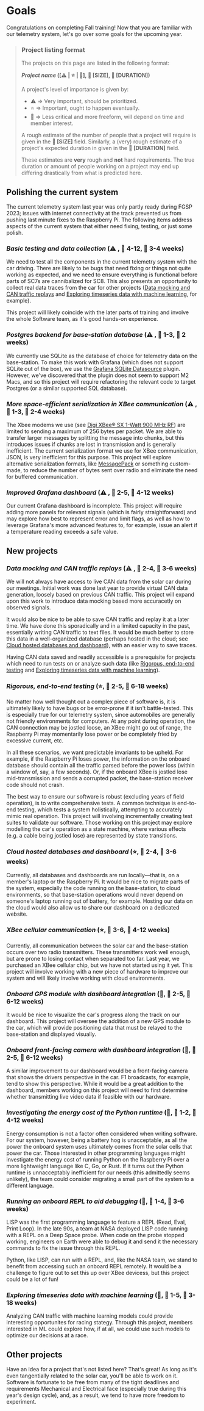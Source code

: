 # Goals

Congratulations on completing Fall training! Now that you are familiar
with our telemetry system, let's go over some goals for the upcoming year.

> ### Project listing format
>
> The projects on this page are listed in the following format:
>
> __*Project name* ([⚠️  | ⭐️ | 🌱], 👥 [SIZE], 📅 [DURATION])__
> 
> A project's level of importance is given by:
> * ⚠️  ⇒  Very important, should be prioritized.
> * ⭐️ ⇒  Important, ought to  happen eventually.
> * 🌱 ⇒  Less critical and more freeform, will depend on time and member interest.
>
> A rough estimate of the number of people that a project will require is given
> in the __👥 [SIZE]__ field. Similarly, a (very) rough estimate of a project's
> expected duration in given in the __📅 [DURATION]__ field.
>
> These estimates are __very__ rough and __not__ hard requirements. The true duration or
> amount of people working on a project may end up differing drastically from what
> is predicted here.

## Polishing the current system

The current telemetry system last year was only partly ready during
FGSP 2023; issues with internet connectivity at the track prevented
us from pushing last minute fixes to the Raspberry Pi. The following
items address aspects of the current system that either need fixing,
testing, or just some polish.

### *Basic testing and data collection* (⚠️ , 👥 4-12, 📅 3-4 weeks)
We need to test all the components in the current telemetry system with the
car driving. There are likely to be bugs that need fixing or things not quite
working as expected, and we need to ensure everything is functional before
parts of SC7s are cannibalized for SC8. This also presents an opportunity
to collect real data traces from the car for other projects
([Data mocking and CAN traffic replays](#data-mocking-and-can-traffic-replays----2-4--3-6-weeks) and
[Exploring timeseries data with machine learning](#exploring-timeseries-data-with-machine-learning---1-5--3-18-weeks),
for example).

This project will likely coincide with the later parts of training and involve
the whole Software team, as it's good hands-on experience.

### *Postgres backend for base-station database* (⚠️ , 👥 1-3, 📅 2 weeks)
We currently use SQLite as the database of choice for telemetry data on the base-station.
To make this work with Grafana (which does not support SQLite out of the box), we use
the [Grafana SQLite Datasource](https://grafana.com/grafana/plugins/frser-sqlite-datasource/)
plugin. However, we've discovered that the plugin does not seem to support M2 Macs, and
so this project will require refactoring the relevant code to target Postgres
(or a similar supported SQL database).

### *More space-efficient serialization in XBee communication* (⚠️ , 👥 1-3, 📅 2-4 weeks)
The Xbee modems we use (see [Digi XBee® SX 1-Watt 900 MHz RF](../hardware/xbee.md)) are
limited to sending a maximum of 256 bytes per packet. We are able to transfer larger
messages by splitting the message into chunks, but this introduces issues if chunks
are lost in transmission and is generally inefficient. The current serialization format
we use for XBee communication, JSON, is very inefficient for this purpose. This project
will explore alternative serialization formats, like
[MessagePack](https://msgpack.org/index.html) or something custom-made, to reduce the number
of bytes sent over radio and eliminate the need for buffered communication.

### *Improved Grafana dashboard* (⚠️ , 👥 2-5, 📅 4-12 weeks)
Our current Grafana dashboard is incomplete. This project will require adding
more panels for relevant signals (which is fairly straightforward) and may
explore how best to represent error and limit flags, as well as how to leverage
Grafana's more advanced features to, for example, issue an alert if a temperature
reading exceeds a safe value.

## New projects

### *Data mocking and CAN traffic replays* (⚠️ , 👥 2-4, 📅 3-6 weeks)
We will not always have access to live CAN data from the solar car during our
meetings. Initial work was done last year to provide virtual CAN data generation,
loosely based on previous CAN traffic. This project will expand upon this work
to introduce data mocking based more accuracetly on observed signals.

It would also be nice to be able to save CAN traffic and replay it at a
later time. We have done this sporadically and in a limited capacity in the past,
essentially writing CAN traffic to text files. It would be much better to store
this data in a well-organized database (perhaps hosted in the cloud; see
[Cloud hosted databases and dashboard](#cloud-hosted-databases-and-dashboard---2-4--3-6-weeks)),
with an easier way to save traces.

Having CAN data saved and readily accessible is a prerequisite for projects which
need to run tests on or analyze such data (like
[Rigorous, end-to-end testing](#rigorous-end-to-end-testing---2-5--6-18-weeks)
and
[Exploring timeseries data with machine learning](#exploring-timeseries-data-with-machine-learning---1-5--3-18-weeks)).

### *Rigorous, end-to-end testing* (⭐️, 👥 2-5, 📅 6-18 weeks)
No matter how well thought out a complex piece of software is, it is ultimately likely
to have bugs or be error-prone if it isn't battle-tested. This is especially true for
our telemetry system, since automobiles are generally not friendly environments for
computers. At any point during operation, the CAN connection may be jostled loose,
an XBee might go out of range, the Raspberry Pi may momentarily lose power or be
completely fried by excessive current, etc.

In all these scenarios, we want predictable invariants to be upheld. For
example, if the Raspberry Pi loses power, the information on the onboard
database should contain all the traffic parsed before the power loss (within a
window of, say, a few seconds). Or, if the onboard XBee is jostled lose mid-transmission
and sends a corrupted packet, the base-station receiver code should not crash.

The best way to ensure our software is robust (excluding years of field operation),
is to write comprehensive tests. A common technique is end-to-end testing, which
tests a system holistically, attempting to accurately mimic real operation. This
project will involving incrementally creating test suites to validate our software.
Those working on this project may explore modelling the car's operation as a state
machine, where various effects (e.g. a cable being jostled lose) are represented
by state transitions.

### *Cloud hosted databases and dashboard* (⭐️, 👥 2-4, 📅 3-6 weeks)
Currently, all databases and dashboards are run locally—that is, on a member's
laptop or the Raspberry Pi. It would be nice to migrate parts of the system,
especially the code running on the base-station, to cloud environments, so
that base-station operations would never depend on someone's laptop running out
of battery, for example. Hosting our data on the cloud would also allow us to
share our dashboard on a dedicated website.

### *XBee cellular communication* (⭐️, 👥 3-6, 📅 4-12 weeks)
Currently, all communication between the solar car and the base-station occurs
over two radio transmitters. These transmitters work well enough, but are
prone to losing contact when separated too far. Last year, we purchased an
XBee cellular chip, but we have not started using it yet. This project will
involve working with a new piece of hardware to improve our system and will
likely involve working with cloud environments.

### *Onboard GPS module with dashboard integration* (🌱, 👥 2-5, 📅 6-12 weeks)
It would be nice to visualize the car's progress along the track on our dashboard.
This project will oversee the addition of a new GPS module to the car, which will
provide positioning data that must be relayed to the base-station and displayed
visually.

### *Onboard front-facing camera with dashboard integration* (🌱, 👥 2-5, 📅 6-12 weeks)
A similar improvement to our dashboard would be a front-facing camera that shows
the drivers perspective in the car. F1 broadcasts, for example, tend to show this
perspective. While it would be a great addition to the dashboard, members working
on this project will need to first determine whether transmitting live video data
if feasible with our hardware.

### *Investigating the energy cost of the Python runtime* (🌱, 👥 1-2, 📅 4-12 weeks)
Energy consumption is not a factor often considered when writing software. For our system,
however, being a battery hog is unacceptable, as all the power the onboard system uses
ultimately comes from the solar cells that power the car. Those interested in other
programming languages might investigate the energy cost of running Python on the
Raspberry Pi over a more lightweight language like C, Go, or Rust. If it turns out
the Python runtime is unnacceptably inefficient for our needs (this admittedly seems
unlikely), the team could consider migrating a small part of the system to a different
language.

### *Running an onboard REPL to aid debugging* (🌱, 👥 1-4, 📅 3-6 weeks)
LISP was the first programming language to feature a REPL (Read, Eval, Print Loop).
In the late 90s, a team at NASA deployed LISP code running with a REPL on a Deep
Space probe. When code on the probe stopped working, engineers on Earth were able
to debug it and send it the necessary commands to fix the issue through this REPL.

Python, like LISP, can run with a REPL, and, like the NASA team, we stand to
benefit from accessing such an onboard REPL remotely. It would be a challenge
to figure out to set this up over XBee devicess, but this project could be a
lot of fun!

### *Exploring timeseries data with machine learning* (🌱, 👥 1-5, 📅 3-18 weeks)
Analyzing CAN traffic with machine learning models could provide interesting
opportunites for racing stategy. Through this project, members interested in ML
could explore how, if at all, we could use such models to optimize our decisions
at a race.

## Other projects

Have an idea for a project that's not listed here? That's great! As long as it's
even tangentially related to the solar car, you'll be able to work on it. Software
is fortunate to be free from many of the tight deadlines and requirements Mechanical
and Electrical face (especially true during this year's design cycle), and, as a
result, we tend to have more freedom to experiment.
